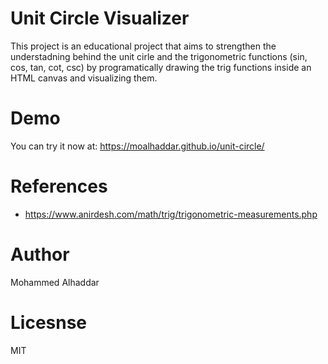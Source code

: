 # Unit Circle Visualizer
This project is an educational project that aims to strengthen the understadning behind the unit cirle and the trigonometric functions (sin, cos, tan, cot, csc) by programatically drawing the trig functions inside an HTML canvas and visualizing them.

# Demo
You can try it now at: https://moalhaddar.github.io/unit-circle/

# References
- https://www.anirdesh.com/math/trig/trigonometric-measurements.php

# Author 
Mohammed Alhaddar

# Licesnse
MIT